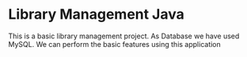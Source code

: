 # Library Management Java

This is a basic library management project. As Database we have used MySQL. We can perform the basic features using this application